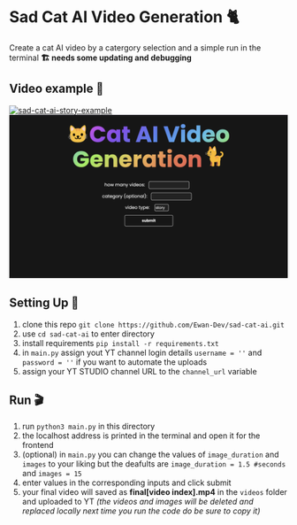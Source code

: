 # Sad Cat AI Video Generation 🐈
Create a cat AI video by a catergory selection and a simple run in the terminal
**🏗️ needs some updating and debugging**
## Video example 🎥
[![sad-cat-ai-story-example](https://img.youtube.com/vi/WmVRgN40P8o/0.jpg)](https://www.youtube.com/watch?v=WmVRgN40P8o)
![front end image](./front-end-image.png)
## Setting Up 💾
1. clone this repo `git clone https://github.com/Ewan-Dev/sad-cat-ai.git`
2. use `cd sad-cat-ai` to enter directory
2. install requirements `pip install -r requirements.txt`
3. in `main.py` assign yout YT channel login details `username = ''` and ` password = ''` if you want to automate the uploads
4. assign your YT STUDIO channel URL to the `channel_url` variable
## Run 🎬
1. run `python3 main.py` in this directory
2. the localhost address is printed in the terminal and open it for the frontend
3. (optional) in `main.py` you can change the values of `image_duration` and `images` to your liking but the deafults are `image_duration = 1.5 #seconds` and `images = 15`
4. enter values in the corresponding inputs and click submit
5. your final video will saved as **final[video index].mp4** in the `videos` folder and uploaded to YT
*(the videos and images will be deleted and replaced locally next time you run the code do be sure to copy it)*
